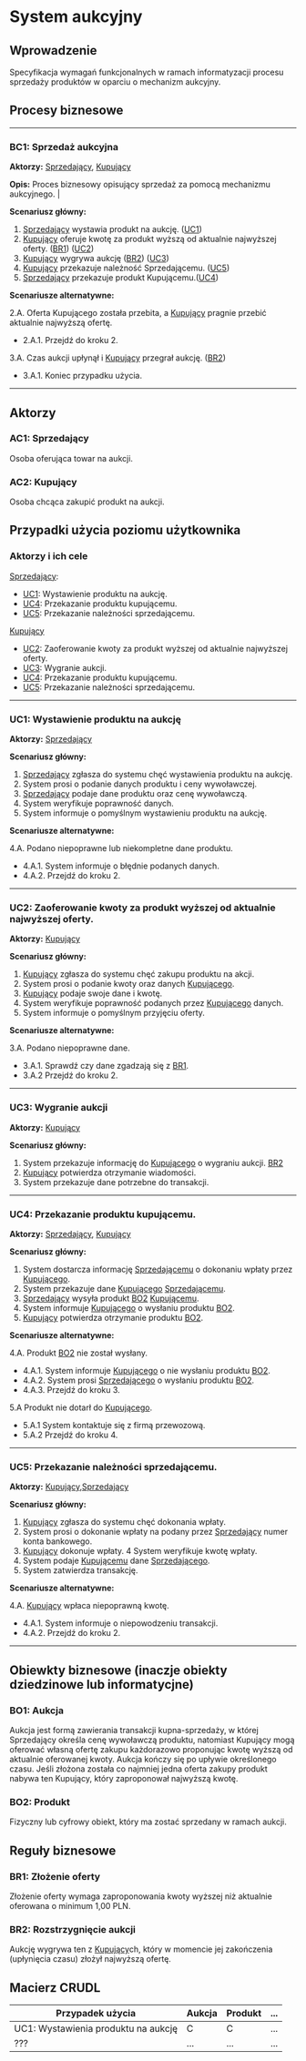# System aukcyjny

## Wprowadzenie

Specyfikacja wymagań funkcjonalnych w ramach informatyzacji procesu sprzedaży produktów w oparciu o mechanizm aukcyjny. 

## Procesy biznesowe

---
<a id="bc1"></a>
### BC1: Sprzedaż aukcyjna 

**Aktorzy:** [Sprzedający](#ac1), [Kupujący](#ac2)

**Opis:** Proces biznesowy opisujący sprzedaż za pomocą mechanizmu aukcyjnego. |

**Scenariusz główny:**
1. [Sprzedający](#ac1) wystawia produkt na aukcję. ([UC1](#uc1))
2. [Kupujący](#ac2) oferuje kwotę za produkt wyższą od aktualnie najwyższej oferty. ([BR1](#br1)) ([UC2](#uc2))
3. [Kupujący](#ac2) wygrywa aukcję ([BR2](#br2)) ([UC3](#uc3))
4. [Kupujący](#ac2) przekazuje należność Sprzedającemu. ([UC5](#uc5))
5. [Sprzedający](#ac1) przekazuje produkt Kupującemu.([UC4](#uc4))

**Scenariusze alternatywne:** 

2.A. Oferta Kupującego została przebita, a [Kupujący](#ac2) pragnie przebić aktualnie najwyższą ofertę.
* 2.A.1. Przejdź do kroku 2.

3.A. Czas aukcji upłynął i [Kupujący](#ac2) przegrał aukcję. ([BR2](#br2))
* 3.A.1. Koniec przypadku użycia.

---

## Aktorzy

<a id="ac1"></a>
### AC1: Sprzedający

Osoba oferująca towar na aukcji.

<a id="ac2"></a>
### AC2: Kupujący

Osoba chcąca zakupić produkt na aukcji.


## Przypadki użycia poziomu użytkownika

### Aktorzy i ich cele

[Sprzedający](#ac1):
* [UC1](#uc1): Wystawienie produktu na aukcję.
* [UC4](#uc4): Przekazanie produktu kupującemu.
* [UC5](#uc5): Przekazanie należności sprzedającemu. 

[Kupujący](#ac2)
* [UC2](#uc2): Zaoferowanie kwoty za produkt wyższej od aktualnie najwyższej oferty.
* [UC3](#uc3): Wygranie aukcji.
* [UC4](#uc4): Przekazanie produktu kupującemu.
* [UC5](#uc5): Przekazanie należności sprzedającemu. 


---
<a id="uc1"></a>
### UC1: Wystawienie produktu na aukcję

**Aktorzy:** [Sprzedający](#ac1)

**Scenariusz główny:**
1. [Sprzedający](#ac1) zgłasza do systemu chęć wystawienia produktu na aukcję.
2. System prosi o podanie danych produktu i ceny wywoławczej.
3. [Sprzedający](#ac1) podaje dane produktu oraz cenę wywoławczą.
4. System weryfikuje poprawność danych.
5. System informuje o pomyślnym wystawieniu produktu na aukcję.

**Scenariusze alternatywne:** 

4.A. Podano niepoprawne lub niekompletne dane produktu.
* 4.A.1. System informuje o błędnie podanych danych.
* 4.A.2. Przejdź do kroku 2.

---

<a id="uc2"></a>
### UC2: Zaoferowanie kwoty za produkt wyższej od aktualnie najwyższej oferty.

**Aktorzy:** [Kupujący](#ac2)

**Scenariusz główny:**
1. [Kupujący](#ac2) zgłasza do systemu chęć zakupu produktu na akcji.
2. System prosi o podanie kwoty oraz danych [Kupującego](#ac2).
3. [Kupujący](#ac2) podaje swoje dane i kwotę.
4. System weryfikuje poprawność podanych przez [Kupującego](#ac2) danych.
5. System informuje o pomyślnym przyjęciu oferty.

**Scenariusze alternatywne:** 

3.A. Podano niepoprawne dane.
* 3.A.1. Sprawdź czy dane zgadzają się z [BR1](#br1).
* 3.A.2 Przejdź do kroku 2.

---

<a id="uc3"></a>
### UC3: Wygranie aukcji

**Aktorzy:** [Kupujący](#ac2)

**Scenariusz główny:**
1. System przekazuje informację do [Kupującego](#ac2) o wygraniu aukcji. [BR2](#br2)
2. [Kupujący](#ac2) potwierdza otrzymanie wiadomości.
3. System przekazuje dane potrzebne do transakcji.

---

<a id="uc4"></a>
### UC4: Przekazanie produktu kupującemu.

**Aktorzy:** [Sprzedający](#ac1), [Kupujący](#ac2)

**Scenariusz główny:**
1. System dostarcza informację [Sprzedającemu](#ac1) o dokonaniu wpłaty przez [Kupującego](#ac2).
2. System przekazuje dane [Kupującego](#ac2) [Sprzedającemu](#ac1).
3. [Sprzedający](#ac1) wysyła produkt [BO2](#bo2) [Kupującemu](#ac2).
4. System informuje [Kupującego](#ac2) o wysłaniu produktu [BO2](#bo2).
5. [Kupujący](#ac2) potwierdza otrzymanie produktu [BO2](#bo2). 

**Scenariusze alternatywne:**

4.A. Produkt [BO2](#bo2) nie został wysłany.
* 4.A.1. System informuje [Kupującego](#ac2) o nie wysłaniu produktu [BO2](#bo2).
* 4.A.2. System prosi [Sprzedającego](#ac1) o wysłaniu produktu [BO2](#bo2).
* 4.A.3. Przejdź do kroku 3.

5.A Produkt nie dotarł do [Kupującego](#ac2).
* 5.A.1 System kontaktuje się z firmą przewozową.
* 5.A.2 Przejdź do kroku 4.

---

<a id="uc5"></a>
### UC5: Przekazanie należności sprzedającemu.

**Aktorzy:** [Kupujący](#ac2),[Sprzedający](#ac1)

**Scenariusz główny:**
1. [Kupujący](#ac2) zgłasza do systemu chęć dokonania wpłaty.
2. System prosi o dokonanie wpłaty na podany przez [Sprzedający](#ac1) numer konta bankowego.
3. [Kupujący](#ac2) dokonuje wpłaty.
4  System weryfikuje kwotę wpłaty.
5. System podaje [Kupującemu](#ac2) dane [Sprzedającego](#ac1).
6. System zatwierdza transakcję.

**Scenariusze alternatywne:** 

4.A. [Kupujący](#ac2) wpłaca niepoprawną kwotę.
* 4.A.1. System informuje o niepowodzeniu transakcji.
* 4.A.2. Przejdź do kroku 2.

---
## Obiewkty biznesowe (inaczje obiekty dziedzinowe lub informatycjne)

### BO1: Aukcja

Aukcja jest formą zawierania transakcji kupna-sprzedaży, w której Sprzedający określa cenę wywoławczą produktu, natomiast Kupujący mogą oferować własną ofertę zakupu każdorazowo proponując kwotę wyższą od aktualnie oferowanej kwoty. Aukcja kończy się po upływie określonego czasu. Jeśli złożona została co najmniej jedna oferta zakupy produkt nabywa ten Kupujący, który zaproponował najwyższą kwotę. 

### BO2: Produkt

Fizyczny lub cyfrowy obiekt, który ma zostać sprzedany w ramach aukcji.

## Reguły biznesowe

<a id="br1"></a>
### BR1: Złożenie oferty

Złożenie oferty wymaga zaproponowania kwoty wyższej niż aktualnie oferowana o minimum 1,00 PLN.


<a id="br2"></a>
### BR2: Rozstrzygnięcie aukcji

Aukcję wygrywa ten z [Kupujący](#ac2)ch, który w momencie jej zakończenia (upłynięcia czasu) złożył najwyższą ofertę.

## Macierz CRUDL


| Przypadek użycia                                  | Aukcja | Produkt | ... |
| ------------------------------------------------- | ------ | ------- | --- |
| UC1: Wystawienia produktu na aukcję               |    C   |    C    | ... |
| ???                                               |  ...   |  ...    | ... |


